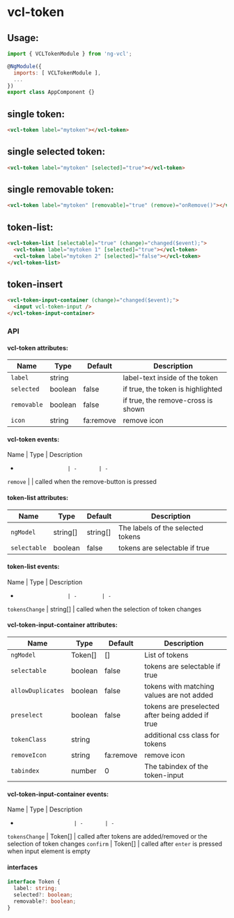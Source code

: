 # vcl-token

## Usage:

```javascript
import { VCLTokenModule } from 'ng-vcl';

@NgModule({
  imports: [ VCLTokenModule ],
  ...
})
export class AppComponent {}
```

## single token:

```html
<vcl-token label="mytoken"></vcl-token>
```

## single selected token:

```html
<vcl-token label="mytoken" [selected]="true"></vcl-token>
```

## single removable token:

```html
<vcl-token label="mytoken" [removable]="true" (remove)="onRemove()"></vcl-token>
```

## token-list:

```html
<vcl-token-list [selectable]="true" (change)="changed($event);">
  <vcl-token label="mytoken 1" [selected]="true"></vcl-token>
  <vcl-token label="mytoken 2" [selected]="false"></vcl-token>
</vcl-token-list>
```

## token-insert

```html
<vcl-token-input-container (change)="changed($event);">
  <input vcl-token-input />
</vcl-token-input-container>
```

### API

#### vcl-token attributes:

Name          | Type    | Default   | Description
------------  | ------- | -------   | ---------------------------------------
`label`       | string  |           | label-text inside of the token
`selected`    | boolean | false     | if true, the token is highlighted
`removable`   | boolean | false     | if true, the remove-cross is shown
`icon`        | string  | fa:remove | remove icon

#### vcl-token events:
Name                  | Type    | Description
-                     | -       | -
`remove`              |         | called when the remove-button is pressed

#### token-list attributes:

Name         | Type     | Default  | Description
------------ | -------- | -------- | ------------------------------------------------------------
`ngModel`    | string[] | string[] | The labels of the selected tokens
`selectable` | boolean  | false    | tokens are selectable if true

#### token-list events:

Name                  | Type     | Description
-                     | -        | -
`tokensChange`        | string[] | called when the selection of token changes


#### vcl-token-input-container attributes:

Name                 | Type     | Default              | Description
------------         | -------- | -------              | ------------------------------------------------------------
`ngModel`            | Token[]  | []                   | List of tokens
`selectable`         | boolean  | false                | tokens are selectable if true
`allowDuplicates`    | boolean  | false                | tokens with matching values are not added
`preselect`          | boolean  | false                | tokens are preselected after being added if true
`tokenClass`         | string   |                      | additional css class for tokens
`removeIcon`         | string   | fa:remove            | remove icon
`tabindex`           | number   | 0                    | The tabindex of the token-input

#### vcl-token-input-container events:

Name                    | Type    | Description
-                       | -       | -
`tokensChange`          | Token[] | called after tokens are added/removed or the selection of token changes
`confirm`               | Token[] | called after `enter` is pressed when input element is empty

#### interfaces

```ts
interface Token {
  label: string;
  selected?: boolean;
  removable?: boolean;
}
```
